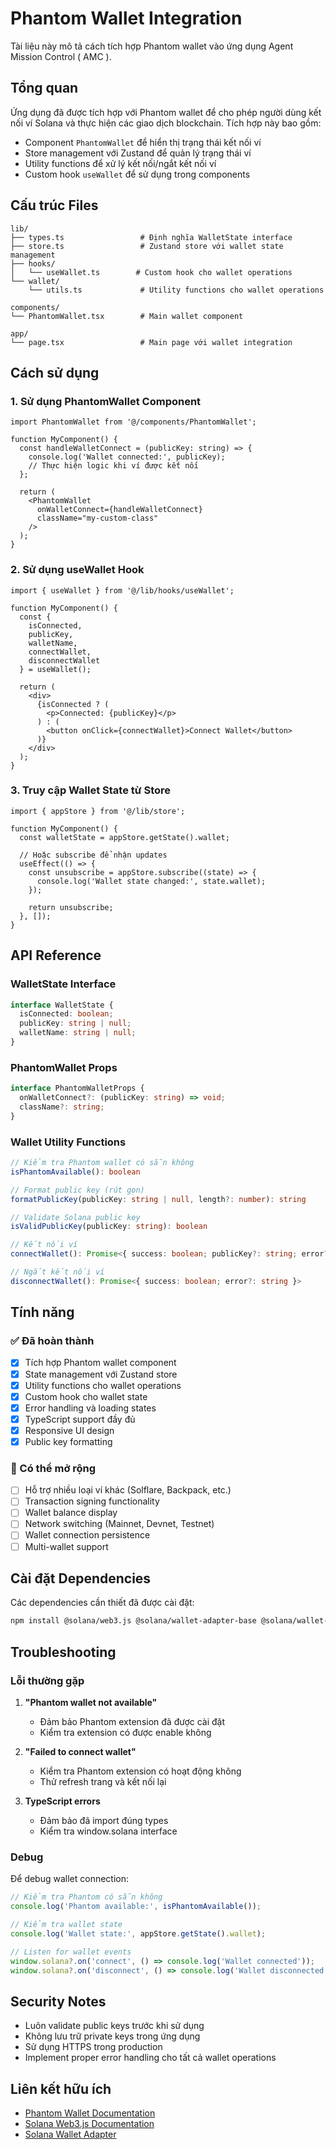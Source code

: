 # Phantom Wallet Integration

Tài liệu này mô tả cách tích hợp Phantom wallet vào ứng dụng Agent Mission Control ( AMC ).

## Tổng quan

Ứng dụng đã được tích hợp với Phantom wallet để cho phép người dùng kết nối ví Solana và thực hiện các giao dịch blockchain. Tích hợp này bao gồm:

- Component `PhantomWallet` để hiển thị trạng thái kết nối ví
- Store management với Zustand để quản lý trạng thái ví
- Utility functions để xử lý kết nối/ngắt kết nối ví
- Custom hook `useWallet` để sử dụng trong components

## Cấu trúc Files

```
lib/
├── types.ts                 # Định nghĩa WalletState interface
├── store.ts                 # Zustand store với wallet state management
├── hooks/
│   └── useWallet.ts        # Custom hook cho wallet operations
└── wallet/
    └── utils.ts             # Utility functions cho wallet operations

components/
└── PhantomWallet.tsx        # Main wallet component

app/
└── page.tsx                 # Main page với wallet integration
```

## Cách sử dụng

### 1. Sử dụng PhantomWallet Component

```tsx
import PhantomWallet from '@/components/PhantomWallet';

function MyComponent() {
  const handleWalletConnect = (publicKey: string) => {
    console.log('Wallet connected:', publicKey);
    // Thực hiện logic khi ví được kết nối
  };

  return (
    <PhantomWallet 
      onWalletConnect={handleWalletConnect}
      className="my-custom-class"
    />
  );
}
```

### 2. Sử dụng useWallet Hook

```tsx
import { useWallet } from '@/lib/hooks/useWallet';

function MyComponent() {
  const { 
    isConnected, 
    publicKey, 
    walletName, 
    connectWallet, 
    disconnectWallet 
  } = useWallet();

  return (
    <div>
      {isConnected ? (
        <p>Connected: {publicKey}</p>
      ) : (
        <button onClick={connectWallet}>Connect Wallet</button>
      )}
    </div>
  );
}
```

### 3. Truy cập Wallet State từ Store

```tsx
import { appStore } from '@/lib/store';

function MyComponent() {
  const walletState = appStore.getState().wallet;
  
  // Hoặc subscribe để nhận updates
  useEffect(() => {
    const unsubscribe = appStore.subscribe((state) => {
      console.log('Wallet state changed:', state.wallet);
    });
    
    return unsubscribe;
  }, []);
}
```

## API Reference

### WalletState Interface

```typescript
interface WalletState {
  isConnected: boolean;
  publicKey: string | null;
  walletName: string | null;
}
```

### PhantomWallet Props

```typescript
interface PhantomWalletProps {
  onWalletConnect?: (publicKey: string) => void;
  className?: string;
}
```

### Wallet Utility Functions

```typescript
// Kiểm tra Phantom wallet có sẵn không
isPhantomAvailable(): boolean

// Format public key (rút gọn)
formatPublicKey(publicKey: string | null, length?: number): string

// Validate Solana public key
isValidPublicKey(publicKey: string): boolean

// Kết nối ví
connectWallet(): Promise<{ success: boolean; publicKey?: string; error?: string }>

// Ngắt kết nối ví
disconnectWallet(): Promise<{ success: boolean; error?: string }>
```

## Tính năng

### ✅ Đã hoàn thành

- [x] Tích hợp Phantom wallet component
- [x] State management với Zustand store
- [x] Utility functions cho wallet operations
- [x] Custom hook cho wallet state
- [x] Error handling và loading states
- [x] TypeScript support đầy đủ
- [x] Responsive UI design
- [x] Public key formatting

### 🔄 Có thể mở rộng

- [ ] Hỗ trợ nhiều loại ví khác (Solflare, Backpack, etc.)
- [ ] Transaction signing functionality
- [ ] Wallet balance display
- [ ] Network switching (Mainnet, Devnet, Testnet)
- [ ] Wallet connection persistence
- [ ] Multi-wallet support

## Cài đặt Dependencies

Các dependencies cần thiết đã được cài đặt:

```bash
npm install @solana/web3.js @solana/wallet-adapter-base @solana/wallet-adapter-react @solana/wallet-adapter-react-ui @solana/wallet-adapter-wallets
```

## Troubleshooting

### Lỗi thường gặp

1. **"Phantom wallet not available"**
   - Đảm bảo Phantom extension đã được cài đặt
   - Kiểm tra extension có được enable không

2. **"Failed to connect wallet"**
   - Kiểm tra Phantom extension có hoạt động không
   - Thử refresh trang và kết nối lại

3. **TypeScript errors**
   - Đảm bảo đã import đúng types
   - Kiểm tra window.solana interface

### Debug

Để debug wallet connection:

```typescript
// Kiểm tra Phantom có sẵn không
console.log('Phantom available:', isPhantomAvailable());

// Kiểm tra wallet state
console.log('Wallet state:', appStore.getState().wallet);

// Listen for wallet events
window.solana?.on('connect', () => console.log('Wallet connected'));
window.solana?.on('disconnect', () => console.log('Wallet disconnected'));
```

## Security Notes

- Luôn validate public keys trước khi sử dụng
- Không lưu trữ private keys trong ứng dụng
- Sử dụng HTTPS trong production
- Implement proper error handling cho tất cả wallet operations

## Liên kết hữu ích

- [Phantom Wallet Documentation](https://docs.phantom.app/)
- [Solana Web3.js Documentation](https://solana-labs.github.io/solana-web3.js/)
- [Solana Wallet Adapter](https://github.com/solana-labs/wallet-adapter)

